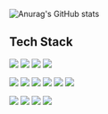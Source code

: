 ![Anurag's GitHub stats](https://github-readme-stats.vercel.app/api?username=ZoDeath&show_icons=true&theme=radical)

## Tech Stack

<p>
  <img src="https://img.shields.io/badge/Aftereffects-9999FF?style=flat&logo=adobeaftereffects&logoColor=white"/>
  <img src="https://img.shields.io/badge/Photoshop-31A8FF?style=flat&logo=adobephotoshop&logoColor=white"/>
  <img src="https://img.shields.io/badge/Illustrator-FF9A00?style=flat&logo=adobeillustrator&logoColor=white"/>
  <img src="https://img.shields.io/badge/Premier-9999FF?style=flat&logo=adobepremierepro&logoColor=white"/>
</p>

<p>
  <img src="https://img.shields.io/badge/unity-000000?style=flat&logo=unity&logoColor=white"/>
  <img src="https://img.shields.io/badge/unrealengine-0E1128?style=flat&logo=unrealengine&logoColor=white"/>
  <img src="https://img.shields.io/badge/C4D-011A6A?style=flat&logo=cinema4d&logoColor=white"/>
  <img src="https://img.shields.io/badge/blender-E87D0D?style=flat&logo=blender&logoColor=white"/>
  <img src="https://img.shields.io/badge/figma-F24E1E?style=flat&logo=figma&logoColor=white"/>
  <img src="https://img.shields.io/badge/Spline-8E44AD?style=flat&logoColor=white"/>
</p>

<p>
  <img src="https://img.shields.io/badge/Python-3776AB?style=flat-square&logo=Python&logoColor=white"/>
  <img src="https://img.shields.io/badge/C++-00599C?style=flat-square&logo=cplusplus&logoColor=white"/>
  <img src="https://img.shields.io/badge/C%23-239120?style=flat-square&logo=csharp&logoColor=white"/>
  <img src="https://img.shields.io/badge/JavaScript-F7DF1E?style=flat-square&logo=javascript&logoColor=black"/>
</p>
